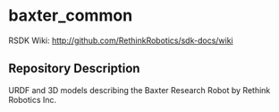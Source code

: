 baxter_common
=============
RSDK Wiki: http://github.com/RethinkRobotics/sdk-docs/wiki

## Repository Description
URDF and 3D models describing the Baxter Research Robot by Rethink Robotics Inc.

